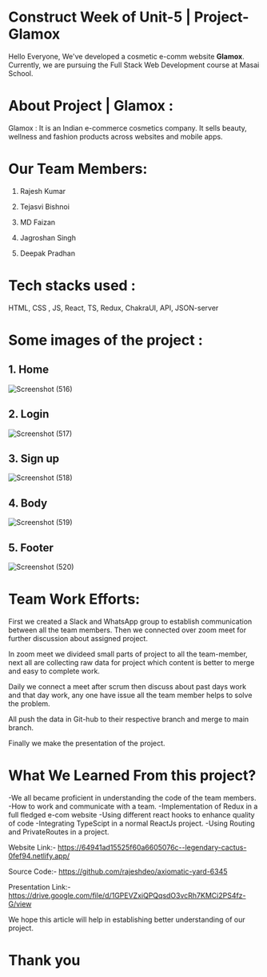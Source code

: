 # Construct Week of Unit-5 | Project-Glamox

Hello Everyone, We've developed a cosmetic e-comm website **Glamox**. Currently, we are pursuing the Full Stack Web Development course at Masai School.



# About Project | Glamox :

Glamox : It is an Indian e-commerce cosmetics company. It sells beauty, wellness and fashion products across websites and mobile apps.

# Our Team Members:

1. Rajesh Kumar

2. Tejasvi Bishnoi

3. MD Faizan

4. Jagroshan Singh

5. Deepak Pradhan

# Tech stacks used :

HTML, CSS , JS, React, TS, Redux, ChakraUI, API, JSON-server



# Some images of the project :

## 1. Home
 ![Screenshot (516)](https://user-images.githubusercontent.com/112768622/220413059-84961443-166a-47d8-926b-8c801a12ff8f.png)

## 2. Login
![Screenshot (517)](https://user-images.githubusercontent.com/112768622/220413153-e0299f40-74e4-4b4c-9696-bede10c3c535.png)

## 3. Sign up
![Screenshot (518)](https://user-images.githubusercontent.com/112768622/220413209-b24cfb76-c55f-4f8d-a0ec-568273ec213a.png)

## 4. Body
![Screenshot (519)](https://user-images.githubusercontent.com/112768622/220413293-f2807705-8d53-450b-8086-bce234d17399.png)


## 5. Footer


![Screenshot (520)](https://user-images.githubusercontent.com/112768622/220413411-71488445-74c9-47e2-bfa9-b3832a4afa2b.png)









# Team Work Efforts:

First we created a Slack and WhatsApp group to establish communication between all the team members. Then we connected over zoom meet for further discussion about assigned project.

In zoom meet we divideed small parts of project to all the team-member, next all are collecting raw data for project which content is better to merge and easy to complete work.

Daily we connect a meet after scrum then discuss about past days work and that day work, any one have issue all the team member helps to solve the problem.

All push the data in Git-hub to their respective branch and merge to main branch.

Finally we make the presentation of the project.


# What We Learned From this project?

-We all became proficient in understanding the code of the team members.
-How to work and communicate with a team.
-Implementation of Redux in a full fledged e-com website
-Using different react hooks to enhance quality of code
-Integrating TypeScipt in a normal ReactJs project.
-Using Routing and PrivateRoutes in a project.


Website Link:- https://64941ad15525f60a6605076c--legendary-cactus-0fef94.netlify.app/

Source Code:- https://github.com/rajeshdeo/axiomatic-yard-6345

Presentation Link:- https://drive.google.com/file/d/1GPEVZxiQPQqsdO3vcRh7KMCi2PS4fz-G/view

We hope this article will help in establishing better understanding of our project.

# Thank you

